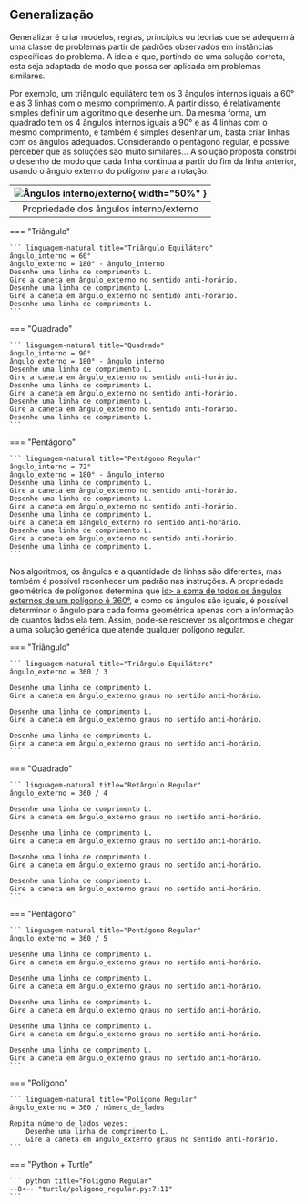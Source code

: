 ## Generalização

Generalizar é criar modelos, regras, princípios ou teorias que se adequem à uma classe de problemas partir de padrões observados em instâncias específicas do problema. A ideia é que, partindo de uma solução correta, esta seja adaptada de modo que possa ser aplicada em problemas similares.

Por exemplo, um triângulo equilátero tem os 3 ângulos internos iguais a 60° e as 3 linhas com o mesmo comprimento. A partir disso, é relativamente simples definir um algoritmo que desenhe um. Da mesma forma, um quadrado tem os 4 ângulos internos iguais a 90° e as 4 linhas com o mesmo comprimento, e também é simples desenhar um, basta criar linhas com os ângulos adequados. Considerando o pentágono regular, é possível perceber que as soluções são muito similares... A solução proposta constrói o desenho de modo que cada linha continua a partir do fim da linha anterior, usando o ângulo externo do polígono para a rotação.

![Ângulos interno/externo](/assets/img/AnguloExterno.png "Ângulos interno/externo"){ width="50%" } |
:------:|
Propriedade dos ângulos interno/externo |

=== "Triângulo"

    ``` linguagem-natural title="Triângulo Equilátero"
    ângulo_interno = 60°
    ângulo_externo = 180° - ângulo_interno
    Desenhe uma linha de comprimento L.
    Gire a caneta em ângulo_externo no sentido anti-horário.
    Desenhe uma linha de comprimento L.
    Gire a caneta em ângulo_externo no sentido anti-horário.
    Desenhe uma linha de comprimento L.
    ```

=== "Quadrado"

    ``` linguagem-natural title="Quadrado"
    ângulo_interno = 90°
    ângulo_externo = 180° - ângulo_interno
    Desenhe uma linha de comprimento L.
    Gire a caneta em ângulo_externo no sentido anti-horário.
    Desenhe uma linha de comprimento L.
    Gire a caneta em ângulo_externo no sentido anti-horário.
    Desenhe uma linha de comprimento L.
    Gire a caneta em ângulo_externo no sentido anti-horário.
    Desenhe uma linha de comprimento L.
    ```

=== "Pentágono"

    ``` linguagem-natural title="Pentágono Regular"
    ângulo_interno = 72°
    ângulo_externo = 180° - ângulo_interno
    Desenhe uma linha de comprimento L.
    Gire a caneta em ângulo_externo no sentido anti-horário.
    Desenhe uma linha de comprimento L.
    Gire a caneta em ângulo_externo no sentido anti-horário.
    Desenhe uma linha de comprimento L.
    Gire a caneta em 1ângulo_externo no sentido anti-horário.
    Desenhe uma linha de comprimento L.
    Gire a caneta em ângulo_externo no sentido anti-horário.
    Desenhe uma linha de comprimento L.
    ```

Nos algoritmos, os ângulos e a quantidade de linhas são diferentes, mas também é possível reconhecer um padrão nas instruções. A propriedade geométrica de polígonos determina que [id> a soma de todos os ângulos externos de um polígono é 360°](https://pt.wikipedia.org/wiki/%C3%82ngulos_internos_e_externos#Propriedades), e como os ângulos são iguais, é possível determinar o ângulo para cada forma geométrica apenas com a informação de quantos lados ela tem. Assim, pode-se rescrever os algoritmos e chegar a uma solução genérica que atende qualquer polígono regular.

=== "Triângulo"

    ``` linguagem-natural title="Triângulo Equilátero"
    ângulo_externo = 360 / 3

    Desenhe uma linha de comprimento L.
    Gire a caneta em ângulo_externo graus no sentido anti-horário.

    Desenhe uma linha de comprimento L.
    Gire a caneta em ângulo_externo graus no sentido anti-horário.

    Desenhe uma linha de comprimento L.
    Gire a caneta em ângulo_externo graus no sentido anti-horário.
    ```

=== "Quadrado"

    ``` linguagem-natural title="Retângulo Regular"
    ângulo_externo = 360 / 4

    Desenhe uma linha de comprimento L.
    Gire a caneta em ângulo_externo graus no sentido anti-horário.

    Desenhe uma linha de comprimento L.
    Gire a caneta em ângulo_externo graus no sentido anti-horário.

    Desenhe uma linha de comprimento L.
    Gire a caneta em ângulo_externo graus no sentido anti-horário.

    Desenhe uma linha de comprimento L.
    Gire a caneta em ângulo_externo graus no sentido anti-horário.
    ```

=== "Pentágono"

    ``` linguagem-natural title="Pentágono Regular"
    ângulo_externo = 360 / 5

    Desenhe uma linha de comprimento L.
    Gire a caneta em ângulo_externo graus no sentido anti-horário.

    Desenhe uma linha de comprimento L.
    Gire a caneta em ângulo_externo graus no sentido anti-horário.

    Desenhe uma linha de comprimento L.
    Gire a caneta em ângulo_externo graus no sentido anti-horário.

    Desenhe uma linha de comprimento L.
    Gire a caneta em ângulo_externo graus no sentido anti-horário.

    Desenhe uma linha de comprimento L.
    Gire a caneta em ângulo_externo graus no sentido anti-horário.
    ```

=== "Polígono"

    ``` linguagem-natural title="Polígono Regular"
    ângulo_externo = 360 / número_de_lados

    Repita número_de_lados vezes:
        Desenhe uma linha de comprimento L.
        Gire a caneta em ângulo_externo graus no sentido anti-horário.
    ```

=== "Python + Turtle"

    ``` python title="Polígono Regular"
    --8<-- "turtle/poligono_regular.py:7:11"
    ```
